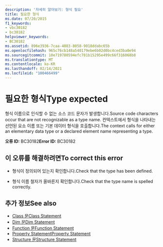 ```yaml
---
description: '자세히 알아보기: 형식 필요'
title: 필요한 형식
ms.date: 07/20/2015
f1_keywords:
- vbc30182
- bc30182
helpviewer_keywords:
- BC30182
ms.assetid: 896e3936-7caa-4083-8058-9018ddabc65b
ms.openlocfilehash: 965c76cb148a540179ebe6b02d0bc4ced3ba0e94
ms.sourcegitcommit: 10e719780594efc781b15295e499c66f316068b8
ms.translationtype: MT
ms.contentlocale: ko-KR
ms.lasthandoff: 02/14/2021
ms.locfileid: "100466499"
---
```

# <a name="type-expected"></a><span data-ttu-id="1758b-103">필요한 형식</span><span class="sxs-lookup"><span data-stu-id="1758b-103">Type expected</span></span>

<span data-ttu-id="1758b-104">형식 이름으로 인식할 수 없는 소스 코드 문자가 발생합니다.</span><span class="sxs-lookup"><span data-stu-id="1758b-104">Source code characters occur that are not recognizable as a type name.</span></span> <span data-ttu-id="1758b-105">컨텍스트에서 형식을 나타내는 선언된 요소 이름 또는 기본 데이터 형식을 호출합니다.</span><span class="sxs-lookup"><span data-stu-id="1758b-105">The context calls for either an elementary data type or a declared element name representing a type.</span></span>  
  
 <span data-ttu-id="1758b-106">**오류 ID:** BC30182</span><span class="sxs-lookup"><span data-stu-id="1758b-106">**Error ID:** BC30182</span></span>  
  
## <a name="to-correct-this-error"></a><span data-ttu-id="1758b-107">이 오류를 해결하려면</span><span class="sxs-lookup"><span data-stu-id="1758b-107">To correct this error</span></span>  
  
- <span data-ttu-id="1758b-108">형식이 정의되어 있는지 확인합니다.</span><span class="sxs-lookup"><span data-stu-id="1758b-108">Check that the type has been defined.</span></span>  
  
- <span data-ttu-id="1758b-109">형식 이름 철자가 올바른지 확인합니다.</span><span class="sxs-lookup"><span data-stu-id="1758b-109">Check that the type name is spelled correctly.</span></span>  
  
## <a name="see-also"></a><span data-ttu-id="1758b-110">추가 정보</span><span class="sxs-lookup"><span data-stu-id="1758b-110">See also</span></span>

- [<span data-ttu-id="1758b-111">Class 문</span><span class="sxs-lookup"><span data-stu-id="1758b-111">Class Statement</span></span>](../language-reference/statements/class-statement.md)
- [<span data-ttu-id="1758b-112">Dim 문</span><span class="sxs-lookup"><span data-stu-id="1758b-112">Dim Statement</span></span>](../language-reference/statements/dim-statement.md)
- [<span data-ttu-id="1758b-113">Function 문</span><span class="sxs-lookup"><span data-stu-id="1758b-113">Function Statement</span></span>](../language-reference/statements/function-statement.md)
- [<span data-ttu-id="1758b-114">Property Statement</span><span class="sxs-lookup"><span data-stu-id="1758b-114">Property Statement</span></span>](../language-reference/statements/property-statement.md)
- [<span data-ttu-id="1758b-115">Structure 문</span><span class="sxs-lookup"><span data-stu-id="1758b-115">Structure Statement</span></span>](../language-reference/statements/structure-statement.md)
